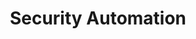 ---
title: Security Automation
slug: security-automation
description: Automated security workflows and toolchain integration
lastUpdated: "2025-01-01"
---